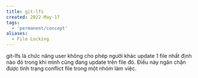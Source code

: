 ```yaml
---
title: git-lfs
created: 2022-May-17
tags:
  - 'permanent/concept'
aliases:
  - File Locking
---
```

git-lfs là chức năng user không cho phép người khác update 1 file nhất định nào đó trong khi mình cũng đang update trên file đó. Điều này ngăn chặn được tình trạng conflict file trong một nhóm làm việc.





